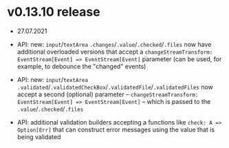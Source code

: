 # v0.13.10 release

* 27.07.2021

* API: new: `input`/`textArea` `.changes`/`.value`/`.checked`/`.files` now have additional overloaded versions
  that accept a `changeStreamTransform: EventStream[Event] => EventStream[Event]` parameter (can be used, for example, to
  debounce the "changed" events)
* API: new: `input`/`textArea` `.validated`/`.validatedCheckBox`/`.validatedFile`/`.validatedFiles` now accept a second
  (optional) parameter – `changeStreamTransform: EventStream[Event] => EventStream[Event]` – which is passed to the
  `.value`/`.checked`/`.files`
* API: additional validation builders accepting a functions like `check: A => Option[Err]` that can construct error messages
  using the value that is being validated
